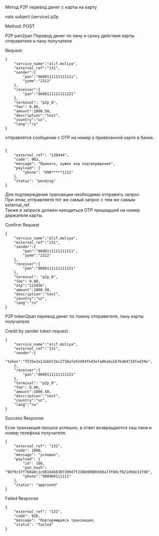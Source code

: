  Метод P2P перевод денег с карты на карту
 
nats subject {service}.p2p

Method: POST

P2P pan2pan Перевод денег по пану и сроку действия карты отправителя и пану получателя
 
Request: 

```
{
    "service_name":"alif.moliya",
    "external_ref":"131",
    "sender":{
        "pan":"8600111111111111",
        "yymm":"2312"
    },
    "receiver":{
        "pan":"8600111111111121"
    },
    "terminal": "p2p_0",
    "fee": 0.00,
    "amount":1000.50,
    "description":"test",
    "country":"uz",
    "lang":"ru"
}

```

отправлятся сообщение с OTP на номер к привязанной карте в банке. 


```

{
    "external_ref": "130444",
    "code": 902,
    "message": "Принято, нужен код подтверждения",
    "payload": {
        "phone": "998*****1112"
    },
    "status": "pending"
}

```

Для подтверждения транзакции необходимо отправить запрос  
При этом, отправляетя тот же cамый запрос с тем же самым external_ref.  
Также в запросе должен находиться OTP пришедший на номер держателя карты. 

Confirm Request

```
{
    "service_name":"alif.moliya",
    "external_ref":"131",
    "sender":{
        "pan":"8600111111111111",
        "yymm":"2312"
    },
    "receiver":{
        "pan":"8600111111111121"
    },
    "terminal": "p2p_0",
    "fee": 0.00,
    "otp":"123456",
    "amount":1000.50,
    "description":"test",
    "country":"uz",
    "lang":"ru"
}

```

P2P token2pan перевод денег по токену отправителя, пану карты получателя

Credit by sender token request

```
{
    "service_name":"alif.moliya",
    "external_ref":"131",
    "sender":{
        "token":"f535e2a13abbf2bc2738afe93494fk43efa06a6a167bd84718fed39e",
    },
    "receiver":{
        "pan":"8600111111111121"
    },
    "terminal": "p2p_0",
    "fee": 0.00,
    "amount":1000.50,
    "description":"test",
    "country":"uz",
    "lang":"ru"
}

```

Success Response

Если транзакция прошла успешно, в ответ возвращаются хэш пана и номер телефона получателя.
```
{
    "external_ref": "131",
    "code": 1000,
    "message": "успешно",
    "payload": {
        "id": 160,
        "pan_hash": "9bf9c57f7b0a0c1c98164b8307309d7f2380d890b508a73f8dcf821d9de31fd6",
        "phone":"998900111111"
    },
    "status": "approved"
}

```

Failed Response

```
{
    "external_ref": "131",
    "code": 926,
    "message": "Повторяющаяся транзакция,
    "status": "failed"
}

```

